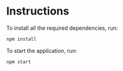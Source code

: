 # Instructions

To install all the required dependencies, run:

```bash
npm install
```

To start the application, run:

```bash
npm start
```
